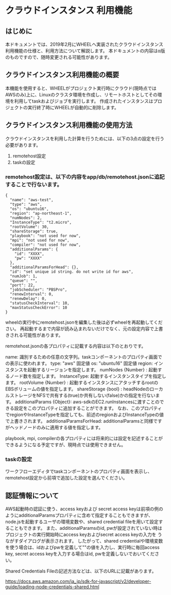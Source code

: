 # クラウドインスタンス 利用機能
## はじめに
本ドキュメントでは、2019年2月にWHEELへ実装されたクラウドインスタンス利用機能の仕様と、利用方法について解説します。
本ドキュメントの内容はα版のものですので、随時変更される可能性があります。

## クラウドインスタンス利用機能の概要
本機能を使用すると、WHEELがプロジェクト実行時にクラウド(現時点ではAWSのみ)上に、Linuxのクラスタ環境を作成し、リモートホストとしてその環境を利用してtaskおよびジョブを実行します。
作成されたインスタンスはプロジェクトの実行終了時にWHEELが自動的に削除します。

## クラウドインスタンス利用機能の使用方法
クラウドインスタンスを利用した計算を行うためには、以下の3点の設定を行う必要があります。

1. remotehost設定
2. taskの設定

### remotehost設定は、以下の内容をapp/db/remotehost.jsonに追記することで行ないます。

```
{
  "name": "aws-test",
  "type": "aws",
  "os": "ubuntu16",
  "region": "ap-northeast-1",
  "numNodes": 2,
  "InstanceType": "t2.micro",
  "rootVolume": 30,
  "shareStorage": true,
  "playbook": "not used for now",
  "mpi": "not used for now",
  "compiler": "not used for now",
  "additionalParams": {
    "id": "XXXX",
    "pw": "XXXX"
  },
  "additionalParamsForHead": {},
  "id": "set unique id string. do not write id for aws",
  "numJob": 1,
  "queue": "",
  "port": 22,
  "jobScheduler": "PBSPro",
  "renewInterval": 0,
  "renewDelay": 0,
  "statusCheckInterval": 10,
  "maxStatusCheckError": 10
}
```

wheelの実行中にremotehost.jsonを編集した後は必ずwheelを再起動してください。
再起動するまで内容が読み込まれないだけでなく、元の設定内容で上書きされる可能性があります。

remotehost.jsonの各プロパティに記載する内容は以下のとおりです。

name: 識別するための任意の文字列。taskコンポーネントのプロパティ画面での表示に使われます。
type: "aws" 固定値
os: "ubuntu16" 固定値
region: インスタンスを起動するリージョンを指定します。
numNodes {Number} : 起動するノード数を指定します。
InstanceType: 起動するインスタンスタイプを指定します。
rootVolume {Number} : 起動するインスタンスにアタッチするrootのEBSボリュームの値を指定します。
shareStorage {bool} : headNodeのローカルストレージをNFSで共有する(true)か共有しない(false)かの指定を行ないます。
additionalParams {Object}: aws-sdkのEC2.runInstancesに渡すことのできる設定をこのプロパティに追加することができます。
なお、このプロパティでregionやInstanceTypeを指定しても、前述のregionおよびInstanceTypeの値で上書きされます。
additionalParamsForHead: additionalParamsと同様ですがヘッドノードのみに適用する値を指定します。

playbook, mpi, compilerの各プロパティには将来的には設定を記述することができるようになる予定ですが、現時点では使用できません。


### taskの設定
ワークフローエディタでtaskコンポーネントのプロパティ画面を表示し、remotehost設定から前項で追加した設定を選んでください。


## 認証情報について
AWS起動時の認証に使う、access keyおよび secret access keyは前項の例のようにadditionalParamsプロパティに含めて指定することもできますが、node.jsを起動するユーザの環境変数や、shared credential fileを用いて設定することもできます。
また、additionalParamsのid, pwが設定されていない時はプロジェクトの実行開始時にaccess keyおよびsecret access keyの入力を
うながすダイアログが表示されます。
したがって、shared credentialや環境変数を使う場合は、idおよびpwを定義して""の値を入力し、実行時に毎回access key, secret access keyを入力する場合はid, pwを定義しないでおいてください。

Shared Credentials Fileの記述方法などは、以下のURLに記載があります。

https://docs.aws.amazon.com/ja_jp/sdk-for-javascript/v2/developer-guide/loading-node-credentials-shared.html
